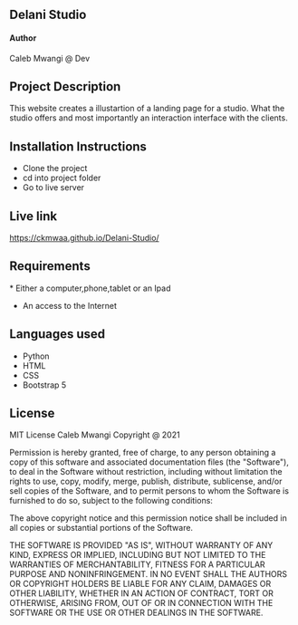 ## Delani Studio
#### Author
Caleb Mwangi @ Dev

## Project Description
This website creates a illustartion of a landing page for a studio. What the studio offers and most importantly an interaction interface with the clients.

## Installation Instructions
* Clone the project
* cd into project folder
* Go to live server

## Live link
https://ckmwaa.github.io/Delani-Studio/

## Requirements
​* Either a computer,phone,tablet or an Ipad​
* An access to the Internet​

## Languages used
* Python
* HTML
* CSS
* Bootstrap 5

## License
MIT License
Caleb Mwangi Copyright @ 2021

Permission is hereby granted, free of charge, to any person obtaining a copy of this software and associated documentation files (the "Software"), to deal in the Software without restriction, including without limitation the rights to use, copy, modify, merge, publish, distribute, sublicense, and/or sell copies of the Software, and to permit persons to whom the Software is furnished to do so, subject to the following conditions:

The above copyright notice and this permission notice shall be included in all copies or substantial portions of the Software.

THE SOFTWARE IS PROVIDED "AS IS", WITHOUT WARRANTY OF ANY KIND, EXPRESS OR IMPLIED, INCLUDING BUT NOT LIMITED TO THE WARRANTIES OF MERCHANTABILITY, FITNESS FOR A PARTICULAR PURPOSE AND NONINFRINGEMENT. IN NO EVENT SHALL THE AUTHORS OR COPYRIGHT HOLDERS BE LIABLE FOR ANY CLAIM, DAMAGES OR OTHER LIABILITY, WHETHER IN AN ACTION OF CONTRACT, TORT OR OTHERWISE, ARISING FROM, OUT OF OR IN CONNECTION WITH THE SOFTWARE OR THE USE OR OTHER DEALINGS IN THE SOFTWARE.